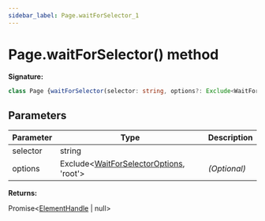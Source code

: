 ```yaml
---
sidebar_label: Page.waitForSelector_1
---
```

# Page.waitForSelector() method

**Signature:**

```typescript
class Page {waitForSelector(selector: string, options?: Exclude<WaitForSelectorOptions, 'root'>): Promise<ElementHandle | null>;}
```

## Parameters

|  Parameter | Type | Description |
|  --- | --- | --- |
|  selector | string |  |
|  options | Exclude&lt;[WaitForSelectorOptions](./puppeteer.waitforselectoroptions.md), 'root'&gt; | <i>(Optional)</i> |

**Returns:**

Promise&lt;[ElementHandle](./puppeteer.elementhandle.md) \| null&gt;

